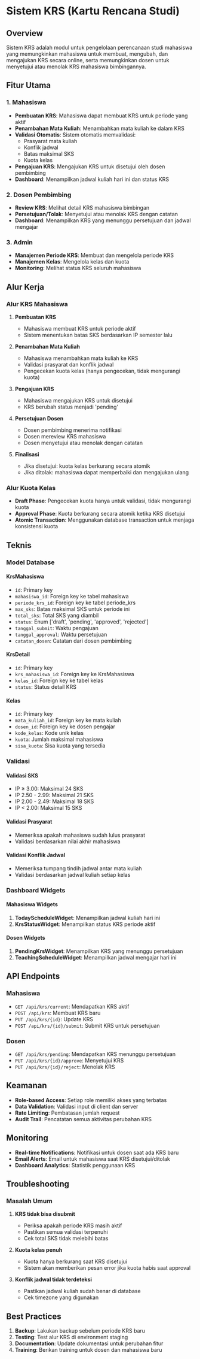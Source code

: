 # Sistem KRS (Kartu Rencana Studi)

## Overview

Sistem KRS adalah modul untuk pengelolaan perencanaan studi mahasiswa yang memungkinkan mahasiswa untuk membuat, mengubah, dan mengajukan KRS secara online, serta memungkinkan dosen untuk menyetujui atau menolak KRS mahasiswa bimbingannya.

## Fitur Utama

### 1. Mahasiswa
- **Pembuatan KRS**: Mahasiswa dapat membuat KRS untuk periode yang aktif
- **Penambahan Mata Kuliah**: Menambahkan mata kuliah ke dalam KRS
- **Validasi Otomatis**: Sistem otomatis memvalidasi:
  - Prasyarat mata kuliah
  - Konflik jadwal
  - Batas maksimal SKS
  - Kuota kelas
- **Pengajuan KRS**: Mengajukan KRS untuk disetujui oleh dosen pembimbing
- **Dashboard**: Menampilkan jadwal kuliah hari ini dan status KRS

### 2. Dosen Pembimbing
- **Review KRS**: Melihat detail KRS mahasiswa bimbingan
- **Persetujuan/Tolak**: Menyetujui atau menolak KRS dengan catatan
- **Dashboard**: Menampilkan KRS yang menunggu persetujuan dan jadwal mengajar

### 3. Admin
- **Manajemen Periode KRS**: Membuat dan mengelola periode KRS
- **Manajemen Kelas**: Mengelola kelas dan kuota
- **Monitoring**: Melihat status KRS seluruh mahasiswa

## Alur Kerja

### Alur KRS Mahasiswa

1. **Pembuatan KRS**
   - Mahasiswa membuat KRS untuk periode aktif
   - Sistem menentukan batas SKS berdasarkan IP semester lalu

2. **Penambahan Mata Kuliah**
   - Mahasiswa menambahkan mata kuliah ke KRS
   - Validasi prasyarat dan konflik jadwal
   - Pengecekan kuota kelas (hanya pengecekan, tidak mengurangi kuota)

3. **Pengajuan KRS**
   - Mahasiswa mengajukan KRS untuk disetujui
   - KRS berubah status menjadi 'pending'

4. **Persetujuan Dosen**
   - Dosen pembimbing menerima notifikasi
   - Dosen mereview KRS mahasiswa
   - Dosen menyetujui atau menolak dengan catatan

5. **Finalisasi**
   - Jika disetujui: kuota kelas berkurang secara atomik
   - Jika ditolak: mahasiswa dapat memperbaiki dan mengajukan ulang

### Alur Kuota Kelas

- **Draft Phase**: Pengecekan kuota hanya untuk validasi, tidak mengurangi kuota
- **Approval Phase**: Kuota berkurang secara atomik ketika KRS disetujui
- **Atomic Transaction**: Menggunakan database transaction untuk menjaga konsistensi kuota

## Teknis

### Model Database

#### KrsMahasiswa
- `id`: Primary key
- `mahasiswa_id`: Foreign key ke tabel mahasiswa
- `periode_krs_id`: Foreign key ke tabel periode_krs
- `max_sks`: Batas maksimal SKS untuk periode ini
- `total_sks`: Total SKS yang diambil
- `status`: Enum ['draft', 'pending', 'approved', 'rejected']
- `tanggal_submit`: Waktu pengajuan
- `tanggal_approval`: Waktu persetujuan
- `catatan_dosen`: Catatan dari dosen pembimbing

#### KrsDetail
- `id`: Primary key
- `krs_mahasiswa_id`: Foreign key ke KrsMahasiswa
- `kelas_id`: Foreign key ke tabel kelas
- `status`: Status detail KRS

#### Kelas
- `id`: Primary key
- `mata_kuliah_id`: Foreign key ke mata kuliah
- `dosen_id`: Foreign key ke dosen pengajar
- `kode_kelas`: Kode unik kelas
- `kuota`: Jumlah maksimal mahasiswa
- `sisa_kuota`: Sisa kuota yang tersedia

### Validasi

#### Validasi SKS
- IP ≥ 3.00: Maksimal 24 SKS
- IP 2.50 - 2.99: Maksimal 21 SKS
- IP 2.00 - 2.49: Maksimal 18 SKS
- IP < 2.00: Maksimal 15 SKS

#### Validasi Prasyarat
- Memeriksa apakah mahasiswa sudah lulus prasyarat
- Validasi berdasarkan nilai akhir mahasiswa

#### Validasi Konflik Jadwal
- Memeriksa tumpang tindih jadwal antar mata kuliah
- Validasi berdasarkan jadwal kuliah setiap kelas

### Dashboard Widgets

#### Mahasiswa Widgets
1. **TodayScheduleWidget**: Menampilkan jadwal kuliah hari ini
2. **KrsStatusWidget**: Menampilkan status KRS periode aktif

#### Dosen Widgets
1. **PendingKrsWidget**: Menampilkan KRS yang menunggu persetujuan
2. **TeachingScheduleWidget**: Menampilkan jadwal mengajar hari ini

## API Endpoints

### Mahasiswa
- `GET /api/krs/current`: Mendapatkan KRS aktif
- `POST /api/krs`: Membuat KRS baru
- `PUT /api/krs/{id}`: Update KRS
- `POST /api/krs/{id}/submit`: Submit KRS untuk persetujuan

### Dosen
- `GET /api/krs/pending`: Mendapatkan KRS menunggu persetujuan
- `PUT /api/krs/{id}/approve`: Menyetujui KRS
- `PUT /api/krs/{id}/reject`: Menolak KRS

## Keamanan

- **Role-based Access**: Setiap role memiliki akses yang terbatas
- **Data Validation**: Validasi input di client dan server
- **Rate Limiting**: Pembatasan jumlah request
- **Audit Trail**: Pencatatan semua aktivitas perubahan KRS

## Monitoring

- **Real-time Notifications**: Notifikasi untuk dosen saat ada KRS baru
- **Email Alerts**: Email untuk mahasiswa saat KRS disetujui/ditolak
- **Dashboard Analytics**: Statistik penggunaan KRS

## Troubleshooting

### Masalah Umum

1. **KRS tidak bisa disubmit**
   - Periksa apakah periode KRS masih aktif
   - Pastikan semua validasi terpenuhi
   - Cek total SKS tidak melebihi batas

2. **Kuota kelas penuh**
   - Kuota hanya berkurang saat KRS disetujui
   - Sistem akan memberikan pesan error jika kuota habis saat approval

3. **Konflik jadwal tidak terdeteksi**
   - Pastikan jadwal kuliah sudah benar di database
   - Cek timezone yang digunakan

## Best Practices

1. **Backup**: Lakukan backup sebelum periode KRS baru
2. **Testing**: Test alur KRS di environment staging
3. **Documentation**: Update dokumentasi untuk perubahan fitur
4. **Training**: Berikan training untuk dosen dan mahasiswa baru